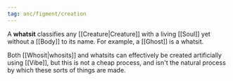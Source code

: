 ```yaml
---
tag: anc/figment/creation
---
```

A **whatsit** classifies any [[Creature|Creature]] with a living [[Soul]] yet without a [[Body]] to its name. For example, a [[Ghost]] is a whatsit.

Both [[Whosit|whosits]] and whatsits can effectively be created artificially using [[Vibe]], but this is not a cheap process, and isn't the natural process by which these sorts of things are made.